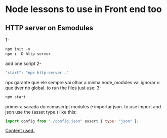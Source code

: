 # Node lessons to use in Front end too

## HTTP server on Esmodules

1-
```js
npm init -y
npm i -D http-server
```

add one script
2-
```js
"start": "npx http-server ."
```

npx garante que ele sempre vai olhar a minha node_modules vai ignorar o que tiver no global. to run the files just use:
3-
```js
npm start
```

primeira sacada do ecmascript modules é importar json. to use import and json use the (asset type.) like this:
```js
import config from "./config.json" assert { type: "json" };

```


<a href="https://www.youtube.com/watch?v=n0lNNu2qMcU&list=PLVQmnJOxIUz-qaHVVuEUHCfC6ZYJeExg_&index=2&t=1333s&ab_channel=ErickWendel">Content used. </a>
